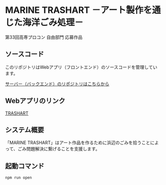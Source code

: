 # MARINE TRASHART －アート製作を通じた海洋ごみ処理－
第33回高専プロコン 自由部門 応募作品

## ソースコード
このリポジトリはWebアプリ（フロントエンド）のソースコードを管理しています。

[サーバー（バックエンド）のリポジトリはこちらから](https://github.com/ezaki-lab/2022-trashart-server)

## Webアプリのリンク
[TRASHART](https://ezaki-lab.cloud/~trashart)

## システム概要
「MARINE TRASHART」はアート作品を作るために浜辺のごみを拾うことによって、ごみ問題解決に繋げることを支援します。

## 起動コマンド
```npm run open```
